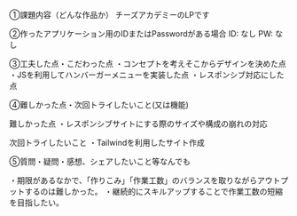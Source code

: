 ①課題内容（どんな作品か）
チーズアカデミーのLPです



②作ったアプリケーション用のIDまたはPasswordがある場合
ID: なし
PW: なし

③工夫した点・こだわった点
・コンセプトを考えそこからデザインを決めた点
・JSを利用してハンバーガーメニューを実装した点
・レスポンシブ対応にした点

④難しかった点・次回トライしたいこと(又は機能)

難しかった点
・レスポンシブサイトにする際のサイズや構成の崩れの対応

次回トライしたいこと
・Tailwindを利用したサイト作成

⑤質問・疑問・感想、シェアしたいこと等なんでも

・期限があるなかで、「作りこみ」「作業工数」のバランスを取りながらアウトプットするのは難しかった。
・継続的にスキルアップすることで作業工数の短縮を目指したい。
